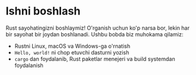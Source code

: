 # Ishni boshlash

Rust sayohatingizni boshlaymiz! O'rganish uchun ko'p narsa bor, lekin har bir sayohat bir joydan boshlanadi. Ushbu bobda biz muhokama qilamiz:

* Rustni Linux, macOS va Windows-ga o'rnatish
* `Hello, world!` ni chop etuvchi dasturni yozish
* `cargo` dan foydalanib, Rust paketlar menejeri va build systemdan foydalanish
